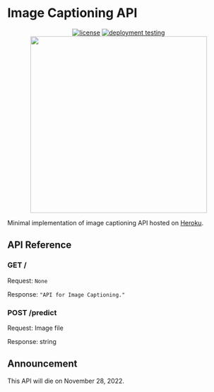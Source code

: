 # Image Captioning API

<div align="center">
  <a href="https://github.com/reshalfahsi/image-captioning-api/blob/main/LICENSE"><img src="https://img.shields.io/badge/License-MIT-yellow.svg" alt="license"></a>
  <a href="https://github.com/reshalfahsi/image-captioning-api/actions/workflows/deploy.yml"><img src="https://github.com/reshalfahsi/image-captioning-api/actions/workflows/deploy.yml/badge.svg" alt="deployment testing"></a>
</div>

<div align="center">

<img src="https://reshalfahsi.github.io/public/image-captioning.gif" width="400">

</div>

Minimal implementation of image captioning API hosted on [Heroku](https://image-captioning-69420.herokuapp.com/).

## API Reference

### GET /

Request: `None`

Response: `"API for Image Captioning."`

### POST /predict

Request: Image file

Response: string

## Announcement

This API will die on November 28, 2022.

